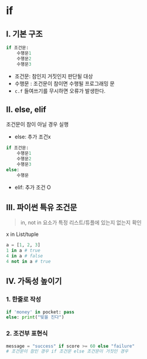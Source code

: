 # if

## I. 기본 구조
```python
if 조건문:
    수행문1
    수행문2
    수행문3
```
- 조건문: 참인지 거짓인지 판단될 대상
- 수행문 : 조건문이 참이면 수행될 프로그래밍 문
- `c.f` 들여쓰기를 무시하면 오류가 발생한다.

## II. else, elif
조건문이 참이 아닐 경우 실행

- else: 추가 조건x
```python
if 조건문:
    수행문1
    수행문2
    수행문3
else:
    수행문
```

- elif: 추가 조건 O

## III. 파이썬 특유 조건문
> in, not in 요소가 특정 리스트/튜플에 있는지 없는지 확인

x in List/tuple

```python
a = [1, 2, 3]
1 in a # true
4 in a # false
4 not in a # true
```

## IV. 가독성 높이기
### 1. 한줄로 작성
```python
if 'money' in pocket: pass
else: print("빚을 진다")
```
### 2. 조건부 표현식
```python
message = "success" if score >= 60 else "failure"
# 조건문이 참인 경우 if 조건문 else 조건문이 거짓인 경우
```


